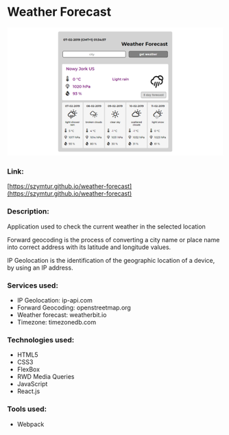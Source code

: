 # Weather Forecast

![](img/layout.png)

### Link:
[https://szymtur.github.io/weather-forecast](https://szymtur.github.io/weather-forecast)

### Description:
Application used to check the current weather in the selected location


Forward geocoding is the process of converting a city name or place name into correct address with its latitude and longitude values.

IP Geolocation is the identification of the geographic location of a device, by using an IP address.

### Services used:
- IP Geolocation: ip-api.com
- Forward Geocoding: openstreetmap.org
- Weather forecast: weatherbit.io
- Timezone: timezonedb.com

### Technologies used:
- HTML5
- CSS3
- FlexBox
- RWD Media Queries
- JavaScript
- React.js

### Tools used:
- Webpack
